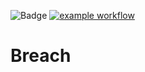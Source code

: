 ![Badge](https://img.shields.io/badge/version-v3.4-blue.svg)
[![example workflow](https://github.com/github/docs/actions/workflows/test.yml/badge.svg)](https://github.com/hitesh-temp-account/Breach/actions/workflows/main.yml)

# Breach
